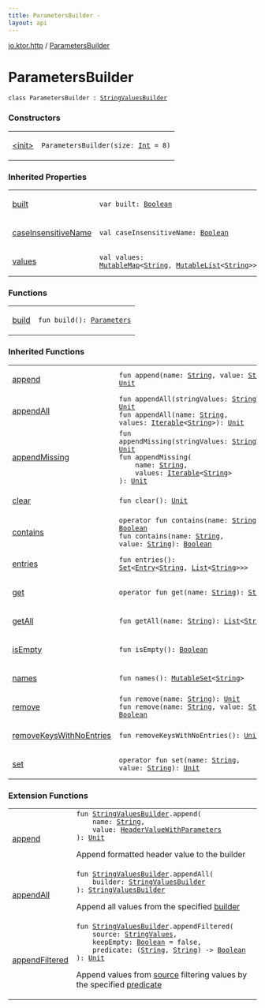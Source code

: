 ```yaml
---
title: ParametersBuilder - 
layout: api
---
```


<div class='api-docs-breadcrumbs'><a href="../index.html">io.ktor.http</a> / <a href="./index.html">ParametersBuilder</a></div>

# ParametersBuilder

<div class="signature"><code><span class="keyword">class </span><span class="identifier">ParametersBuilder</span>&nbsp;<span class="symbol">:</span>&nbsp;<a href="../../io.ktor.util/-string-values-builder/index.html"><span class="identifier">StringValuesBuilder</span></a></code></div>

### Constructors

<table class="api-docs-table">
<tbody>
<tr>
<td markdown="1">

<a href="-init-.html">&lt;init&gt;</a>


</td>
<td markdown="1">
<div class="signature"><code><span class="identifier">ParametersBuilder</span><span class="symbol">(</span><span class="parameterName" id="io.ktor.http.ParametersBuilder$<init>(kotlin.Int)/size">size</span><span class="symbol">:</span>&nbsp;<a href="https://kotlinlang.org/api/latest/jvm/stdlib/kotlin/-int/index.html"><span class="identifier">Int</span></a>&nbsp;<span class="symbol">=</span>&nbsp;8<span class="symbol">)</span></code></div>

</td>
</tr>
</tbody>
</table>

### Inherited Properties

<table class="api-docs-table">
<tbody>
<tr>
<td markdown="1">

<a href="../../io.ktor.util/-string-values-builder/built.html">built</a>


</td>
<td markdown="1">
<div class="signature"><code><span class="keyword">var </span><span class="identifier">built</span><span class="symbol">: </span><a href="https://kotlinlang.org/api/latest/jvm/stdlib/kotlin/-boolean/index.html"><span class="identifier">Boolean</span></a></code></div>

</td>
</tr>
<tr>
<td markdown="1">

<a href="../../io.ktor.util/-string-values-builder/case-insensitive-name.html">caseInsensitiveName</a>


</td>
<td markdown="1">
<div class="signature"><code><span class="keyword">val </span><span class="identifier">caseInsensitiveName</span><span class="symbol">: </span><a href="https://kotlinlang.org/api/latest/jvm/stdlib/kotlin/-boolean/index.html"><span class="identifier">Boolean</span></a></code></div>

</td>
</tr>
<tr>
<td markdown="1">

<a href="../../io.ktor.util/-string-values-builder/values.html">values</a>


</td>
<td markdown="1">
<div class="signature"><code><span class="keyword">val </span><span class="identifier">values</span><span class="symbol">: </span><a href="https://kotlinlang.org/api/latest/jvm/stdlib/kotlin.collections/-mutable-map/index.html"><span class="identifier">MutableMap</span></a><span class="symbol">&lt;</span><a href="https://kotlinlang.org/api/latest/jvm/stdlib/kotlin/-string/index.html"><span class="identifier">String</span></a><span class="symbol">,</span>&nbsp;<a href="https://kotlinlang.org/api/latest/jvm/stdlib/kotlin.collections/-mutable-list/index.html"><span class="identifier">MutableList</span></a><span class="symbol">&lt;</span><a href="https://kotlinlang.org/api/latest/jvm/stdlib/kotlin/-string/index.html"><span class="identifier">String</span></a><span class="symbol">&gt;</span><span class="symbol">&gt;</span></code></div>

</td>
</tr>
</tbody>
</table>

### Functions

<table class="api-docs-table">
<tbody>
<tr>
<td markdown="1">

<a href="build.html">build</a>


</td>
<td markdown="1">
<div class="signature"><code><span class="keyword">fun </span><span class="identifier">build</span><span class="symbol">(</span><span class="symbol">)</span><span class="symbol">: </span><a href="../-parameters/index.html"><span class="identifier">Parameters</span></a></code></div>

</td>
</tr>
</tbody>
</table>

### Inherited Functions

<table class="api-docs-table">
<tbody>
<tr>
<td markdown="1">

<a href="../../io.ktor.util/-string-values-builder/append.html">append</a>


</td>
<td markdown="1">
<div class="signature"><code><span class="keyword">fun </span><span class="identifier">append</span><span class="symbol">(</span><span class="parameterName" id="io.ktor.util.StringValuesBuilder$append(kotlin.String, kotlin.String)/name">name</span><span class="symbol">:</span>&nbsp;<a href="https://kotlinlang.org/api/latest/jvm/stdlib/kotlin/-string/index.html"><span class="identifier">String</span></a><span class="symbol">, </span><span class="parameterName" id="io.ktor.util.StringValuesBuilder$append(kotlin.String, kotlin.String)/value">value</span><span class="symbol">:</span>&nbsp;<a href="https://kotlinlang.org/api/latest/jvm/stdlib/kotlin/-string/index.html"><span class="identifier">String</span></a><span class="symbol">)</span><span class="symbol">: </span><a href="https://kotlinlang.org/api/latest/jvm/stdlib/kotlin/-unit/index.html"><span class="identifier">Unit</span></a></code></div>

</td>
</tr>
<tr>
<td markdown="1">

<a href="../../io.ktor.util/-string-values-builder/append-all.html">appendAll</a>


</td>
<td markdown="1">
<div class="signature"><code><span class="keyword">fun </span><span class="identifier">appendAll</span><span class="symbol">(</span><span class="parameterName" id="io.ktor.util.StringValuesBuilder$appendAll(io.ktor.util.StringValues)/stringValues">stringValues</span><span class="symbol">:</span>&nbsp;<a href="../../io.ktor.util/-string-values/index.html"><span class="identifier">StringValues</span></a><span class="symbol">)</span><span class="symbol">: </span><a href="https://kotlinlang.org/api/latest/jvm/stdlib/kotlin/-unit/index.html"><span class="identifier">Unit</span></a></code></div>

<div class="signature"><code><span class="keyword">fun </span><span class="identifier">appendAll</span><span class="symbol">(</span><span class="parameterName" id="io.ktor.util.StringValuesBuilder$appendAll(kotlin.String, kotlin.collections.Iterable((kotlin.String)))/name">name</span><span class="symbol">:</span>&nbsp;<a href="https://kotlinlang.org/api/latest/jvm/stdlib/kotlin/-string/index.html"><span class="identifier">String</span></a><span class="symbol">, </span><span class="parameterName" id="io.ktor.util.StringValuesBuilder$appendAll(kotlin.String, kotlin.collections.Iterable((kotlin.String)))/values">values</span><span class="symbol">:</span>&nbsp;<a href="https://kotlinlang.org/api/latest/jvm/stdlib/kotlin.collections/-iterable/index.html"><span class="identifier">Iterable</span></a><span class="symbol">&lt;</span><a href="https://kotlinlang.org/api/latest/jvm/stdlib/kotlin/-string/index.html"><span class="identifier">String</span></a><span class="symbol">&gt;</span><span class="symbol">)</span><span class="symbol">: </span><a href="https://kotlinlang.org/api/latest/jvm/stdlib/kotlin/-unit/index.html"><span class="identifier">Unit</span></a></code></div>

</td>
</tr>
<tr>
<td markdown="1">

<a href="../../io.ktor.util/-string-values-builder/append-missing.html">appendMissing</a>


</td>
<td markdown="1">
<div class="signature"><code><span class="keyword">fun </span><span class="identifier">appendMissing</span><span class="symbol">(</span><span class="parameterName" id="io.ktor.util.StringValuesBuilder$appendMissing(io.ktor.util.StringValues)/stringValues">stringValues</span><span class="symbol">:</span>&nbsp;<a href="../../io.ktor.util/-string-values/index.html"><span class="identifier">StringValues</span></a><span class="symbol">)</span><span class="symbol">: </span><a href="https://kotlinlang.org/api/latest/jvm/stdlib/kotlin/-unit/index.html"><span class="identifier">Unit</span></a></code></div>

<div class="signature"><code><span class="keyword">fun </span><span class="identifier">appendMissing</span><span class="symbol">(</span><br/>&nbsp;&nbsp;&nbsp;&nbsp;<span class="parameterName" id="io.ktor.util.StringValuesBuilder$appendMissing(kotlin.String, kotlin.collections.Iterable((kotlin.String)))/name">name</span><span class="symbol">:</span>&nbsp;<a href="https://kotlinlang.org/api/latest/jvm/stdlib/kotlin/-string/index.html"><span class="identifier">String</span></a><span class="symbol">, </span><br/>&nbsp;&nbsp;&nbsp;&nbsp;<span class="parameterName" id="io.ktor.util.StringValuesBuilder$appendMissing(kotlin.String, kotlin.collections.Iterable((kotlin.String)))/values">values</span><span class="symbol">:</span>&nbsp;<a href="https://kotlinlang.org/api/latest/jvm/stdlib/kotlin.collections/-iterable/index.html"><span class="identifier">Iterable</span></a><span class="symbol">&lt;</span><a href="https://kotlinlang.org/api/latest/jvm/stdlib/kotlin/-string/index.html"><span class="identifier">String</span></a><span class="symbol">&gt;</span><br/><span class="symbol">)</span><span class="symbol">: </span><a href="https://kotlinlang.org/api/latest/jvm/stdlib/kotlin/-unit/index.html"><span class="identifier">Unit</span></a></code></div>

</td>
</tr>
<tr>
<td markdown="1">

<a href="../../io.ktor.util/-string-values-builder/clear.html">clear</a>


</td>
<td markdown="1">
<div class="signature"><code><span class="keyword">fun </span><span class="identifier">clear</span><span class="symbol">(</span><span class="symbol">)</span><span class="symbol">: </span><a href="https://kotlinlang.org/api/latest/jvm/stdlib/kotlin/-unit/index.html"><span class="identifier">Unit</span></a></code></div>

</td>
</tr>
<tr>
<td markdown="1">

<a href="../../io.ktor.util/-string-values-builder/contains.html">contains</a>


</td>
<td markdown="1">
<div class="signature"><code><span class="keyword">operator</span> <span class="keyword">fun </span><span class="identifier">contains</span><span class="symbol">(</span><span class="parameterName" id="io.ktor.util.StringValuesBuilder$contains(kotlin.String)/name">name</span><span class="symbol">:</span>&nbsp;<a href="https://kotlinlang.org/api/latest/jvm/stdlib/kotlin/-string/index.html"><span class="identifier">String</span></a><span class="symbol">)</span><span class="symbol">: </span><a href="https://kotlinlang.org/api/latest/jvm/stdlib/kotlin/-boolean/index.html"><span class="identifier">Boolean</span></a></code></div>

<div class="signature"><code><span class="keyword">fun </span><span class="identifier">contains</span><span class="symbol">(</span><span class="parameterName" id="io.ktor.util.StringValuesBuilder$contains(kotlin.String, kotlin.String)/name">name</span><span class="symbol">:</span>&nbsp;<a href="https://kotlinlang.org/api/latest/jvm/stdlib/kotlin/-string/index.html"><span class="identifier">String</span></a><span class="symbol">, </span><span class="parameterName" id="io.ktor.util.StringValuesBuilder$contains(kotlin.String, kotlin.String)/value">value</span><span class="symbol">:</span>&nbsp;<a href="https://kotlinlang.org/api/latest/jvm/stdlib/kotlin/-string/index.html"><span class="identifier">String</span></a><span class="symbol">)</span><span class="symbol">: </span><a href="https://kotlinlang.org/api/latest/jvm/stdlib/kotlin/-boolean/index.html"><span class="identifier">Boolean</span></a></code></div>

</td>
</tr>
<tr>
<td markdown="1">

<a href="../../io.ktor.util/-string-values-builder/entries.html">entries</a>


</td>
<td markdown="1">
<div class="signature"><code><span class="keyword">fun </span><span class="identifier">entries</span><span class="symbol">(</span><span class="symbol">)</span><span class="symbol">: </span><a href="https://kotlinlang.org/api/latest/jvm/stdlib/kotlin.collections/-set/index.html"><span class="identifier">Set</span></a><span class="symbol">&lt;</span><a href="https://kotlinlang.org/api/latest/jvm/stdlib/kotlin.collections/-map/-entry/index.html"><span class="identifier">Entry</span></a><span class="symbol">&lt;</span><a href="https://kotlinlang.org/api/latest/jvm/stdlib/kotlin/-string/index.html"><span class="identifier">String</span></a><span class="symbol">,</span>&nbsp;<a href="https://kotlinlang.org/api/latest/jvm/stdlib/kotlin.collections/-list/index.html"><span class="identifier">List</span></a><span class="symbol">&lt;</span><a href="https://kotlinlang.org/api/latest/jvm/stdlib/kotlin/-string/index.html"><span class="identifier">String</span></a><span class="symbol">&gt;</span><span class="symbol">&gt;</span><span class="symbol">&gt;</span></code></div>

</td>
</tr>
<tr>
<td markdown="1">

<a href="../../io.ktor.util/-string-values-builder/get.html">get</a>


</td>
<td markdown="1">
<div class="signature"><code><span class="keyword">operator</span> <span class="keyword">fun </span><span class="identifier">get</span><span class="symbol">(</span><span class="parameterName" id="io.ktor.util.StringValuesBuilder$get(kotlin.String)/name">name</span><span class="symbol">:</span>&nbsp;<a href="https://kotlinlang.org/api/latest/jvm/stdlib/kotlin/-string/index.html"><span class="identifier">String</span></a><span class="symbol">)</span><span class="symbol">: </span><a href="https://kotlinlang.org/api/latest/jvm/stdlib/kotlin/-string/index.html"><span class="identifier">String</span></a><span class="symbol">?</span></code></div>

</td>
</tr>
<tr>
<td markdown="1">

<a href="../../io.ktor.util/-string-values-builder/get-all.html">getAll</a>


</td>
<td markdown="1">
<div class="signature"><code><span class="keyword">fun </span><span class="identifier">getAll</span><span class="symbol">(</span><span class="parameterName" id="io.ktor.util.StringValuesBuilder$getAll(kotlin.String)/name">name</span><span class="symbol">:</span>&nbsp;<a href="https://kotlinlang.org/api/latest/jvm/stdlib/kotlin/-string/index.html"><span class="identifier">String</span></a><span class="symbol">)</span><span class="symbol">: </span><a href="https://kotlinlang.org/api/latest/jvm/stdlib/kotlin.collections/-list/index.html"><span class="identifier">List</span></a><span class="symbol">&lt;</span><a href="https://kotlinlang.org/api/latest/jvm/stdlib/kotlin/-string/index.html"><span class="identifier">String</span></a><span class="symbol">&gt;</span><span class="symbol">?</span></code></div>

</td>
</tr>
<tr>
<td markdown="1">

<a href="../../io.ktor.util/-string-values-builder/is-empty.html">isEmpty</a>


</td>
<td markdown="1">
<div class="signature"><code><span class="keyword">fun </span><span class="identifier">isEmpty</span><span class="symbol">(</span><span class="symbol">)</span><span class="symbol">: </span><a href="https://kotlinlang.org/api/latest/jvm/stdlib/kotlin/-boolean/index.html"><span class="identifier">Boolean</span></a></code></div>

</td>
</tr>
<tr>
<td markdown="1">

<a href="../../io.ktor.util/-string-values-builder/names.html">names</a>


</td>
<td markdown="1">
<div class="signature"><code><span class="keyword">fun </span><span class="identifier">names</span><span class="symbol">(</span><span class="symbol">)</span><span class="symbol">: </span><a href="https://kotlinlang.org/api/latest/jvm/stdlib/kotlin.collections/-mutable-set/index.html"><span class="identifier">MutableSet</span></a><span class="symbol">&lt;</span><a href="https://kotlinlang.org/api/latest/jvm/stdlib/kotlin/-string/index.html"><span class="identifier">String</span></a><span class="symbol">&gt;</span></code></div>

</td>
</tr>
<tr>
<td markdown="1">

<a href="../../io.ktor.util/-string-values-builder/remove.html">remove</a>


</td>
<td markdown="1">
<div class="signature"><code><span class="keyword">fun </span><span class="identifier">remove</span><span class="symbol">(</span><span class="parameterName" id="io.ktor.util.StringValuesBuilder$remove(kotlin.String)/name">name</span><span class="symbol">:</span>&nbsp;<a href="https://kotlinlang.org/api/latest/jvm/stdlib/kotlin/-string/index.html"><span class="identifier">String</span></a><span class="symbol">)</span><span class="symbol">: </span><a href="https://kotlinlang.org/api/latest/jvm/stdlib/kotlin/-unit/index.html"><span class="identifier">Unit</span></a></code></div>

<div class="signature"><code><span class="keyword">fun </span><span class="identifier">remove</span><span class="symbol">(</span><span class="parameterName" id="io.ktor.util.StringValuesBuilder$remove(kotlin.String, kotlin.String)/name">name</span><span class="symbol">:</span>&nbsp;<a href="https://kotlinlang.org/api/latest/jvm/stdlib/kotlin/-string/index.html"><span class="identifier">String</span></a><span class="symbol">, </span><span class="parameterName" id="io.ktor.util.StringValuesBuilder$remove(kotlin.String, kotlin.String)/value">value</span><span class="symbol">:</span>&nbsp;<a href="https://kotlinlang.org/api/latest/jvm/stdlib/kotlin/-string/index.html"><span class="identifier">String</span></a><span class="symbol">)</span><span class="symbol">: </span><a href="https://kotlinlang.org/api/latest/jvm/stdlib/kotlin/-boolean/index.html"><span class="identifier">Boolean</span></a></code></div>

</td>
</tr>
<tr>
<td markdown="1">

<a href="../../io.ktor.util/-string-values-builder/remove-keys-with-no-entries.html">removeKeysWithNoEntries</a>


</td>
<td markdown="1">
<div class="signature"><code><span class="keyword">fun </span><span class="identifier">removeKeysWithNoEntries</span><span class="symbol">(</span><span class="symbol">)</span><span class="symbol">: </span><a href="https://kotlinlang.org/api/latest/jvm/stdlib/kotlin/-unit/index.html"><span class="identifier">Unit</span></a></code></div>

</td>
</tr>
<tr>
<td markdown="1">

<a href="../../io.ktor.util/-string-values-builder/set.html">set</a>


</td>
<td markdown="1">
<div class="signature"><code><span class="keyword">operator</span> <span class="keyword">fun </span><span class="identifier">set</span><span class="symbol">(</span><span class="parameterName" id="io.ktor.util.StringValuesBuilder$set(kotlin.String, kotlin.String)/name">name</span><span class="symbol">:</span>&nbsp;<a href="https://kotlinlang.org/api/latest/jvm/stdlib/kotlin/-string/index.html"><span class="identifier">String</span></a><span class="symbol">, </span><span class="parameterName" id="io.ktor.util.StringValuesBuilder$set(kotlin.String, kotlin.String)/value">value</span><span class="symbol">:</span>&nbsp;<a href="https://kotlinlang.org/api/latest/jvm/stdlib/kotlin/-string/index.html"><span class="identifier">String</span></a><span class="symbol">)</span><span class="symbol">: </span><a href="https://kotlinlang.org/api/latest/jvm/stdlib/kotlin/-unit/index.html"><span class="identifier">Unit</span></a></code></div>

</td>
</tr>
</tbody>
</table>

### Extension Functions

<table class="api-docs-table">
<tbody>
<tr>
<td markdown="1">

<a href="../append.html">append</a>


</td>
<td markdown="1">
<div class="signature"><code><span class="keyword">fun </span><a href="../../io.ktor.util/-string-values-builder/index.html"><span class="identifier">StringValuesBuilder</span></a><span class="symbol">.</span><span class="identifier">append</span><span class="symbol">(</span><br/>&nbsp;&nbsp;&nbsp;&nbsp;<span class="parameterName" id="io.ktor.http$append(io.ktor.util.StringValuesBuilder, kotlin.String, io.ktor.http.HeaderValueWithParameters)/name">name</span><span class="symbol">:</span>&nbsp;<a href="https://kotlinlang.org/api/latest/jvm/stdlib/kotlin/-string/index.html"><span class="identifier">String</span></a><span class="symbol">, </span><br/>&nbsp;&nbsp;&nbsp;&nbsp;<span class="parameterName" id="io.ktor.http$append(io.ktor.util.StringValuesBuilder, kotlin.String, io.ktor.http.HeaderValueWithParameters)/value">value</span><span class="symbol">:</span>&nbsp;<a href="../-header-value-with-parameters/index.html"><span class="identifier">HeaderValueWithParameters</span></a><br/><span class="symbol">)</span><span class="symbol">: </span><a href="https://kotlinlang.org/api/latest/jvm/stdlib/kotlin/-unit/index.html"><span class="identifier">Unit</span></a></code></div>

Append formatted header value to the builder


</td>
</tr>
<tr>
<td markdown="1">

<a href="../../io.ktor.util/append-all.html">appendAll</a>


</td>
<td markdown="1">
<div class="signature"><code><span class="keyword">fun </span><a href="../../io.ktor.util/-string-values-builder/index.html"><span class="identifier">StringValuesBuilder</span></a><span class="symbol">.</span><span class="identifier">appendAll</span><span class="symbol">(</span><br/>&nbsp;&nbsp;&nbsp;&nbsp;<span class="parameterName" id="io.ktor.util$appendAll(io.ktor.util.StringValuesBuilder, io.ktor.util.StringValuesBuilder)/builder">builder</span><span class="symbol">:</span>&nbsp;<a href="../../io.ktor.util/-string-values-builder/index.html"><span class="identifier">StringValuesBuilder</span></a><br/><span class="symbol">)</span><span class="symbol">: </span><a href="../../io.ktor.util/-string-values-builder/index.html"><span class="identifier">StringValuesBuilder</span></a></code></div>

Append all values from the specified <a href="../../io.ktor.util/append-all.html#io.ktor.util$appendAll(io.ktor.util.StringValuesBuilder, io.ktor.util.StringValuesBuilder)/builder">builder</a>


</td>
</tr>
<tr>
<td markdown="1">

<a href="../../io.ktor.util/append-filtered.html">appendFiltered</a>


</td>
<td markdown="1">
<div class="signature"><code><span class="keyword">fun </span><a href="../../io.ktor.util/-string-values-builder/index.html"><span class="identifier">StringValuesBuilder</span></a><span class="symbol">.</span><span class="identifier">appendFiltered</span><span class="symbol">(</span><br/>&nbsp;&nbsp;&nbsp;&nbsp;<span class="parameterName" id="io.ktor.util$appendFiltered(io.ktor.util.StringValuesBuilder, io.ktor.util.StringValues, kotlin.Boolean, kotlin.Function2((kotlin.String, , kotlin.Boolean)))/source">source</span><span class="symbol">:</span>&nbsp;<a href="../../io.ktor.util/-string-values/index.html"><span class="identifier">StringValues</span></a><span class="symbol">, </span><br/>&nbsp;&nbsp;&nbsp;&nbsp;<span class="parameterName" id="io.ktor.util$appendFiltered(io.ktor.util.StringValuesBuilder, io.ktor.util.StringValues, kotlin.Boolean, kotlin.Function2((kotlin.String, , kotlin.Boolean)))/keepEmpty">keepEmpty</span><span class="symbol">:</span>&nbsp;<a href="https://kotlinlang.org/api/latest/jvm/stdlib/kotlin/-boolean/index.html"><span class="identifier">Boolean</span></a>&nbsp;<span class="symbol">=</span>&nbsp;false<span class="symbol">, </span><br/>&nbsp;&nbsp;&nbsp;&nbsp;<span class="parameterName" id="io.ktor.util$appendFiltered(io.ktor.util.StringValuesBuilder, io.ktor.util.StringValues, kotlin.Boolean, kotlin.Function2((kotlin.String, , kotlin.Boolean)))/predicate">predicate</span><span class="symbol">:</span>&nbsp;<span class="symbol">(</span><a href="https://kotlinlang.org/api/latest/jvm/stdlib/kotlin/-string/index.html"><span class="identifier">String</span></a><span class="symbol">,</span>&nbsp;<a href="https://kotlinlang.org/api/latest/jvm/stdlib/kotlin/-string/index.html"><span class="identifier">String</span></a><span class="symbol">)</span>&nbsp;<span class="symbol">-&gt;</span>&nbsp;<a href="https://kotlinlang.org/api/latest/jvm/stdlib/kotlin/-boolean/index.html"><span class="identifier">Boolean</span></a><br/><span class="symbol">)</span><span class="symbol">: </span><a href="https://kotlinlang.org/api/latest/jvm/stdlib/kotlin/-unit/index.html"><span class="identifier">Unit</span></a></code></div>

Append values from <a href="../../io.ktor.util/append-filtered.html#io.ktor.util$appendFiltered(io.ktor.util.StringValuesBuilder, io.ktor.util.StringValues, kotlin.Boolean, kotlin.Function2((kotlin.String, , kotlin.Boolean)))/source">source</a> filtering values by the specified <a href="../../io.ktor.util/append-filtered.html#io.ktor.util$appendFiltered(io.ktor.util.StringValuesBuilder, io.ktor.util.StringValues, kotlin.Boolean, kotlin.Function2((kotlin.String, , kotlin.Boolean)))/predicate">predicate</a>


</td>
</tr>
</tbody>
</table>
